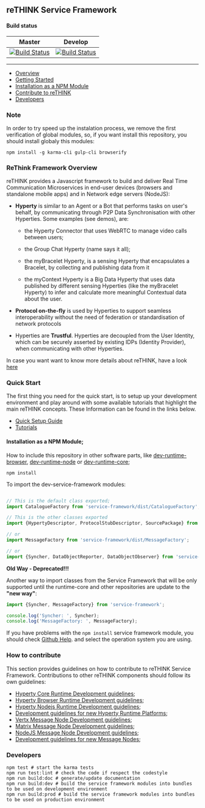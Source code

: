 

reTHINK Service Framework
-------------------------

#### Build status

| Master                                   | Develop                                  |
| ---------------------------------------- | ---------------------------------------- |
| [![Build Status](https://travis-ci.org/reTHINK-project/dev-service-framework.svg?branch=master)](https://travis-ci.org/reTHINK-project/dev-service-framework) | [![Build Status](https://travis-ci.org/reTHINK-project/dev-service-framework.svg?branch=develop)](https://travis-ci.org/reTHINK-project/dev-service-framework)

-------------------------

- [Overview](#rethink-framework-overview)
- [Getting Started](#quick-start)
- [Installation as a NPM Module](#how-to-install)
- [Contribute to reTHINK](#how-to-contribute)
- [Developers](#developers)

### <a id="note">Note</a>
In order to try speed up the instalation process, we remove the first verification of global modules, so, if you want install this repository, you should install globaly this modules:

```shell
npm install -g karma-cli gulp-cli browserify
```

### ReThink Framework Overview

reTHINK provides a Javascript framework to build and deliver Real Time Communication Microservices in end-user devices (browsers and standalone mobile apps) and in Network edge servers (NodeJS):

* **Hyperty** is similar to an Agent or a Bot that performs tasks on user's behalf, by communicating through P2P Data Synchronisation with other Hyperties. Some examples (see demos), are:

  - the Hyperty Connector that uses WebRTC to manage video calls between users;

  - the Group Chat Hyperty (name says it all);

  - the myBracelet Hyperty, is a sensing Hyperty that encapsulates a Bracelet, by collecting and publishing data from it

  - the myContext Hyperty is a Big Data Hyperty that uses data published by different sensing Hyperties (like the myBracelet Hyperty) to infer and calculate more meaningful Contextual data about the user.

* **Protocol on-the-fly** is used by Hyperties to support seamless interoperability without the need of federation or standardisation of network protocols

* Hyperties are **Trustful**. Hyperties are decoupled from the User Identity, which can be securely asserted by existing IDPs (Identity Provider), when communicating with other Hyperties.

In case you want want to know more details about reTHINK, have a look [here](docs/tutorials/readme.md)

### <a id="quick-start">Quick Start</a>

The first thing you need for the quick start, is to setup up your development environment and play around with some available tutorials that highlight the main reTHINK concepts. These Information can be found in the links below.  
* [Quick Setup Guide](https://github.com/reTHINK-project/dev-hyperty-toolkit)
* [Tutorials](https://github.com/reTHINK-project/dev-hyperty-toolkit/blob/master/docs/tutorials/readme.md)


#### <a id="how-to-install">Installation as a NPM Module;</a>

How to include this repository in other software parts, like [dev-runtime-browser](https://github.com/reTHINK-project/dev-runtime-browser), [dev-runtime-node](https://github.com/reTHINK-project/dev-runtime-node) or [dev-runtime-core](https://github.com/reTHINK-project/dev-runtime-core);

```shell
npm install
```

To import the dev-service-framework modules:
```javascript

// This is the default class exported;
import CatalogueFactory from 'service-framework/dist/CatalogueFactory';

// This is the other classes exported
import {HypertyDescriptor, ProtocolStubDescriptor, SourcePackage} from 'service-framework/dist/CatalogueFactory';

// or
import MessageFactory from 'service-framework/dist/MessageFactory';

// or
import {Syncher, DataObjectReporter, DataObjectObserver} from 'service-framework/dist/Syncher';
```

**Old Way - Deprecated!!!**

Another way to import classes from the Service Framework that will be only supported until the runtime-core and other repositories are update to the **"new way"**:

```javascript
import {Syncher, MessageFactory} from 'service-framework';

console.log('Syncher: ', Syncher);
console.log('MessageFactory: ', MessageFactory);

```

If you have problems with the `npm install` service framework module, you should check [Github Help](https://help.github.com/articles/generating-ssh-keys/). and select the operation system you are using.

### <a id="how-to-contribute">How to contribute</a>

This section provides guidelines on how to contribute to reTHINK Service Framework. Contributions to other reTHINK components should follow its own guidelines:

- [Hyperty Core Runtime Development guidelines](https://github.com/reTHINK-project/dev-runtime-core/blob/master/readme.md#developer-view);
- [Hyperty Browser Runtime Development guidelines](https://github.com/reTHINK-project/dev-runtime-browser);
- [Hyperty Nodejs Runtime Development guidelines](https://github.com/reTHINK-project/dev-runtime-nodejs);
- [Development guidelines for new Hyperty Runtime Platforms](https://github.com/reTHINK-project/dev-runtime-core/blob/d3.2-working-docs/readme.md#browser-runtime);
- [Vertx Message Node Development guidelines](https://github.com/reTHINK-project/dev-msg-node-vertx);
- [Matrix Message Node Development guidelines](https://github.com/reTHINK-project/dev-msg-node-matrix);
- [NodeJS Message Node Development guidelines](https://github.com/reTHINK-project/dev-msg-node-nodejs);
- [Development guidelines for new Message Nodes](docs/manuals/development-of-protostubs-and-msg-nodes.md);

### <a id="developers">Developers</a>

```shell
npm test # start the karma tests
npm run test:lint # check the code if respect the codestyle
npm run build:doc # generate/update documentation
npm run build:dev # build the service framework modules into bundles to be used on development environment
npm run build:prod # build the service framework modules into bundles to be used on production environment
```
